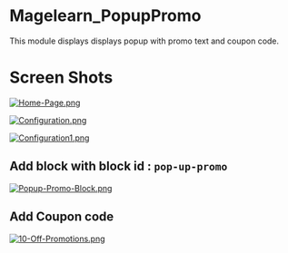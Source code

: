 # Magelearn_PopupPromo
This module displays displays popup with promo text and coupon code.

# Screen Shots

[![Home-Page.png](https://i.postimg.cc/rw0VpjBJ/Home-Page.png)](https://postimg.cc/pmvbGfXh)

[![Configuration.png](https://i.postimg.cc/Z5Wf4QDK/Configuration.png)](https://postimg.cc/fVh7v8N6)

[![Configuration1.png](https://i.postimg.cc/4yncVDcY/Configuration1.png)](https://postimg.cc/V0Q5cHDw)

## Add block with block id : `pop-up-promo`

[![Popup-Promo-Block.png](https://i.postimg.cc/4dvGwyzM/Popup-Promo-Block.png)](https://postimg.cc/njLNhHSY)

## Add Coupon code

[![10-Off-Promotions.png](https://i.postimg.cc/GpJg5y5k/10-Off-Promotions.png)](https://postimg.cc/t1Jz1YyT)
